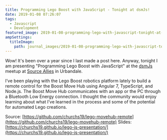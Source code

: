 ```yaml
---
title: Programming Lego Boost with JavaScript - Tonight at dsmJs!
date: 2019-01-08 07:26:07
tags:
  - Javascript
  - Development
featured_image: 2019-01-08-programming-lego-with-javascript-tonight-at-dsmjs/20190104_065346.jpg
ampSettings:
  titleImage:
    path: journal_images/2019-01-08-programming-lego-with-javascript-tonight-at-dsmjs/20190104_065346.jpg
---
```


Wow! It's been over a year since I last made a post here. Anyway, tonight I am presenting "Programming Lego Boost with JavaScript" at the [dsmJs](https://www.dsmjs.com) meetup at [Source Allies](https://www.sourceallies.com) in Urbandale.

I’ve been playing with the Lego Boost robotics platform lately to build a remote control for the Boost Move Hub using Angular 7, TypeScript, and Node.js. The Boost Move Hub communicates with an app or the PC through a Bluetooth Low Energy connection. I thought the community would enjoy learning about what I’ve learned in the process and some of the potential for automated Lego creations.

Source: [https://github.com/churchs19/lego-movehub-remote](https://github.com/churchs19/lego-movehub-remote)
Slides: [https://churchs19.github.io/lego-js-presentation/](https://churchs19.github.io/lego-js-presentation/)
